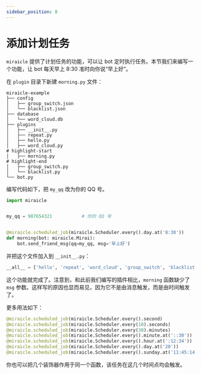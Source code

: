 ```yaml
---
sidebar_position: 8
---
```


# 添加计划任务

`miraicle` 提供了计划任务的功能，可以让 bot 定时执行任务。本节我们来编写一个功能，让 bot 每天早上 8:30 准时向你说“早上好”。

在 `plugin` 目录下新建 `morning.py` 文件：

``` text
miraicle-example
├── config
│   ├── group_switch.json
│   └── blacklist.json
├── database
│   └── word_cloud.db
├── plugins
│   ├── __init__.py
│   ├── repeat.py
│   ├── hello.py
│   ├── word_cloud.py
# highlight-start
│   ├── morning.py
# highlight-end
│   ├── group_switch.py
│   └── blacklist.py
└── bot.py
```

编写代码如下，把 `my_qq` 改为你的 QQ 号。

``` python title='morning.py'
import miraicle


my_qq = 987654321           # 你的 QQ 号


@miraicle.scheduled_job(miraicle.Scheduler.every().day.at('8:30'))
def morning(bot: miraicle.Mirai):
    bot.send_friend_msg(qq=my_qq, msg='早上好')
```

并把这个文件加入到 `__init__.py`：

``` python title='__init__.py'
__all__ = ['hello', 'repeat', 'word_cloud', 'group_switch', 'blacklist', 'morning']
```

这个功能就完成了。注意到，和此前我们编写的插件相比，`morning` 函数缺少了 `msg` 参数。这样写的原因也显而易见，因为它不是由消息触发，而是由时间触发了。

更多用法如下：

``` python
@miraicle.scheduled_job(miraicle.Scheduler.every().second)                  # 每秒触发一次
@miraicle.scheduled_job(miraicle.Scheduler.every(10).seconds)               # 每隔 10s 触发一次
@miraicle.scheduled_job(miraicle.Scheduler.every(30).minutes)               # 每隔 30min 触发一次
@miraicle.scheduled_job(miraicle.Scheduler.every().minute.at('::30'))       # 每分钟的 30s 触发 
@miraicle.scheduled_job(miraicle.Scheduler.every().hour.at(':12:34'))       # 每小时的 12min 34s 触发
@miraicle.scheduled_job(miraicle.Scheduler.every().day.at('20'))            # 每天 20 时触发
@miraicle.scheduled_job(miraicle.Scheduler.every().sunday.at('11:45:14'))   # 每个星期天的 11:45:14 触发
```

你也可以把几个装饰器作用于同一个函数，该任务在这几个时间点均会触发。
